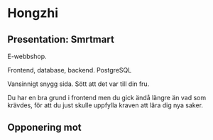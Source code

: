 # Hongzhi

## Presentation: Smrtmart

E-webbshop. 

Frontend, database, backend.
PostgreSQL

Vansinnigt snygg sida. Sött att det var till din fru.

Du har en bra grund i frontend men du gick ändå längre än vad som krävdes, för att du just skulle uppfylla kraven att lära dig nya saker.

## Opponering mot
